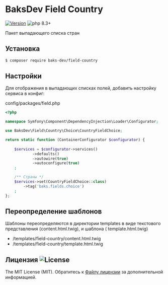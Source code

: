 # BaksDev Field Country

[![Version](https://img.shields.io/badge/version-7.1.4-blue)](https://github.com/baks-dev/field-country/releases)
![php 8.3+](https://img.shields.io/badge/php-min%208.3-red.svg)

Пакет выпадающего списка стран

## Установка

``` bash
$ composer require baks-dev/field-country
```

## Настройки

Для отображения в выпадающих списках полей, добавить настройку сервиса в конфиг:

config/packages/field.php

``` php
<?php

namespace Symfony\Component\DependencyInjection\Loader\Configurator;

use BaksDev\Field\Country\Choice\CountryFieldChoice;

return static function (ContainerConfigurator $configurator) {
	
	$services = $configurator->services()
            ->defaults()
            ->autowire(true)
            ->autoconfigure(true)
	;

	/** Страны */
	$services->set(CountryFieldChoice::class)
		->tag('baks.fields.choice')
	;
};

```

## Переопределение шаблонов

Шаблоны переопределяются в директории templates в виде текстового представления (content.html.twig), и шаблона (
template.html.twig)

- /templates/field-country/content.html.twig
- /templates/field-country/template.html.twig

## Лицензия ![License](https://img.shields.io/badge/MIT-green)

The MIT License (MIT). Обратитесь к [Файлу лицензии](LICENSE.md) за дополнительной информацией.

